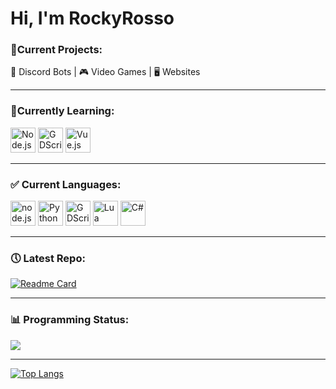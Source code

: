 # Hi, I'm RockyRosso
### 📝Current Projects:

🤖 Discord Bots | 🎮 Video Games | 🖥️ Websites

---

### 🏫Currently Learning:

<img title="Node.js" src="https://cdn.jsdelivr.net/gh/devicons/devicon/icons/nodejs/nodejs-original.svg" width="40" /> <img title="GDScript" src="https://cdn.jsdelivr.net/gh/devicons/devicon/icons/godot/godot-original.svg" width="40" /> <img title="Vue.js" src="https://cdn.jsdelivr.net/gh/devicons/devicon/icons/vuejs/vuejs-original.svg" width="40" />
          
          
---

### ✅ Current Languages:

<img title="node.js" src="https://cdn.jsdelivr.net/gh/devicons/devicon/icons/nodejs/nodejs-original.svg" width="40" /> <img title="Python" src="https://cdn.jsdelivr.net/gh/devicons/devicon/icons/python/python-original.svg" width="40" /> <img title="GDScript" src="https://cdn.jsdelivr.net/gh/devicons/devicon/icons/godot/godot-original.svg" width="40" /> <img title="Lua" src="https://cdn.jsdelivr.net/gh/devicons/devicon/icons/lua/lua-original-wordmark.svg" width="40" /> <img title="C#" src="https://cdn.jsdelivr.net/gh/devicons/devicon/icons/csharp/csharp-original.svg" width="40" />

---

### 🕔 Latest Repo:

[![Readme Card](https://github-readme-stats.vercel.app/api/pin/?username=RockyRosso&repo=Placement-System&theme=ayu-mirage)](https://github.com/anuraghazra/github-readme-stats)

---

### 📊 Programming Status:

![](https://img.shields.io/badge/-Moderate-informational?style=flat&color=ffd414)

---

[![Top Langs](https://github-readme-stats.vercel.app/api/top-langs/?username=RockyRosso&layout=compact&theme=ayu-mirage)](https://github.com/anuraghazra/github-readme-stats)
